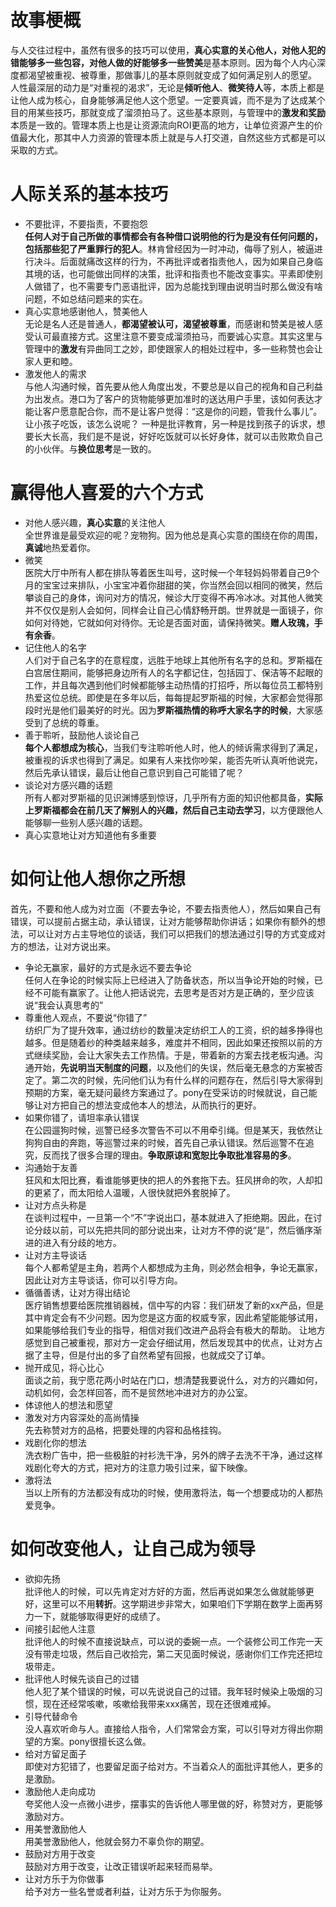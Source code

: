 # 故事梗概
与人交往过程中，虽然有很多的技巧可以使用，**真心实意的关心他人，对他人犯的错能够多一些包容，对他人做的好能够多一些赞美**是基本原则。因为每个人内心深度都渴望被重视、被尊重，那做事儿的基本原则就变成了如何满足别人的愿望。<br/>
人性最深层的动力是“对重视的渴求”，无论是**倾听他人**、**微笑待人**等，本质上都是让他人成为核心，自身能够满足他人这个愿望。一定要真诚，而不是为了达成某个目的用某些技巧，那就变成了溜须拍马了。这些基本原则，与管理中的**激发和奖励**本质是一致的。管理本质上也是让资源流向ROI更高的地方，让单位资源产生的价值最大化，那其中人力资源的管理本质上就是与人打交道，自然这些方式都是可以采取的方式。
# 人际关系的基本技巧
+ 不要批评，不要指责，不要抱怨	<br/>
**任何人对于自己所做的事情都会有各种借口说明他的行为是没有任何问题的，包括那些犯了严重罪行的犯人**。林肯曾经因为一时冲动，侮辱了别人，被逼进行决斗。后面就痛改这样的行为，不再批评或者指责他人，因为如果自己身临其境的话，也可能做出同样的决策，批评和指责也不能改变事实。平素即使别人做错了，也不需要专门恶语批评，因为总能找到理由说明当时那么做没有啥问题，不如总结问题来的实在。
+ 真心实意地感谢他人，赞美他人	<br/>
无论是名人还是普通人，**都渴望被认可，渴望被尊重**，而感谢和赞美是被人感受认可最直接方式。这里注意不要变成溜须拍马，而要诚心实意。其实这里与管理中的**激发**有异曲同工之妙，即使跟家人的相处过程中，多一些称赞也会让家人更和睦。
+ 激发他人的需求	<br/>
与他人沟通时候，首先要从他人角度出发，不要总是以自己的视角和自己利益为出发点。港口为了客户的货物能够更加准时的送达用户手里，该如何表达才能让客户愿意配合你，而不是让客户觉得：“这是你的问题，管我什么事儿”。让小孩子吃饭，该怎么说呢？ 一种是批评教育，另一种是找到孩子的诉求，想要长大长高，我们是不是说，好好吃饭就可以长好身体，就可以击败欺负自己的小伙伴。与**换位思考**是一致的。
# 赢得他人喜爱的六个方式
+ 对他人感兴趣，**真心实意**的关注他人 <br/>
全世界谁是最受欢迎的呢？宠物狗。因为他总是真心实意的围绕在你的周围，**真诚**地热爱着你。
+ 微笑<br/>
医院大厅中所有人都在排队等着医生叫号，这时候一个年轻妈妈带着自己9个月的宝宝过来排队，小宝宝冲着你甜甜的笑，你当然会回以相同的微笑，然后攀谈自己的身体，询问对方的情况，候诊大厅变得不再冷冰冰。对其他人微笑并不仅仅是别人会如何，同样会让自己心情舒畅开朗。世界就是一面镜子，你如何对待她，它就如何对待你。无论是否面对面，请保持微笑。**赠人玫瑰，手有余香**。
+ 记住他人的名字<br/>
人们对于自己名字的在意程度，远胜于地球上其他所有名字的总和。罗斯福在白宫居住期间，能够把身边所有人的名字都记住，包括园丁、保洁等不起眼的工作，并且每次遇到他们时候都能够主动热情的打招呼，所以每位员工都特别热爱这位总统。即使是在多年以后，每每提起罗斯福的时候，大家都会觉得那段时光是他们最美好的时光。因为**罗斯福热情的称呼大家名字的时候**，大家感受到了总统的尊重。
+ 善于聆听，鼓励他人谈论自己 <br/>
**每个人都想成为核心**，当我们专注聆听他人时，他人的倾诉需求得到了满足，被重视的诉求也得到了满足。如果有人来找你吵架，能否先听认真听他说完，然后先承认错误，最后让他自己意识到自己可能错了呢？
+ 谈论对方感兴趣的话题<br/>
所有人都对罗斯福的见识渊博感到惊讶，几乎所有方面的知识他都具备，**实际上罗斯福都会在前几天了解别人的兴趣，然后自己主动去学习**，以方便跟他人能够聊一些别人感兴趣的话题。
+ 真心实意地让对方知道他有多重要<br/>
# 如何让他人想你之所想
首先，不要和他人成为对立面（不要去争论，不要去指责他人），然后如果自己有错误，可以提前占据主动，承认错误，让对方能够帮助你讲话；如果你有额外的想法，可以让对方占主导地位的谈话，我们可以把我们的想法通过引导的方式变成对方的想法，让对方说出来。
+ 争论无赢家，最好的方式是永远不要去争论<br/>
任何人在争论的时候实际上已经进入了防备状态，所以当争论开始的时候，已经不可能有赢家了。让他人把话说完，去思考是否对方是正确的，至少应该说“我会认真思考的”
+ 尊重他人观点，不要说“你错了”<br/>
纺织厂为了提升效率，通过纺纱的数量决定纺织工人的工资，织的越多挣得也越多。但是随着纱的种类越来越多，难度并不相同，因此如果还按照以前的方式继续奖励，会让大家失去工作热情。于是，带着新的方案去找老板沟通。沟通开始，**先说明当天制度的问题**，以及他们的失误，然后毫无悬念的方案被否定了。第二次的时候，先问他们认为有什么样的问题存在，然后引导大家得到预期的方案，毫无疑问最终方案通过了。pony在受采访的时候就说，自己能够让对方把自己的想法变成他本人的想法，从而执行的更好。
+ 如果你错了，请坦率承认错误 <br/>
在公园遛狗时候，巡警已经多次警告不可以不用牵引绳。但是某天，我依然让狗狗自由的奔跑，等巡警过来的时候，首先自己承认错误。然后巡警不在追究，反而找了很多合理的理由。**争取原谅和宽恕比争取批准容易的多**。
+ 沟通始于友善 <br/>
狂风和太阳比赛，看谁能够更快的把人的外套拖下去。狂风拼命的吹，人却扣的更紧了，而太阳给人温暖，人很快就把外套脱掉了。
+ 让对方点头称是 <br/>
在谈判过程中，一旦第一个“不”字说出口，基本就进入了拒绝期。因此，在讨论分歧以前，可以先把共同的部分说出来，让对方不停的说“是”，然后循序渐进的进入有分歧的地方。
+ 让对方主导谈话 <br/>
每个人都希望是主角，若两个人都想成为主角，则必然会相争，争论无赢家，因此让对方主导谈话，你可以引导方向。
+ 循循善诱，让对方得出结论<br/>
医疗销售想要给医院推销器械，信中写的内容：我们研发了新的xx产品，但是其中肯定会有不少问题。因为您是这方面的权威专家，因此希望能能够试用，如果能够给我们专业的指导，相信对我们改进产品将会有极大的帮助。 让地方感觉到自己被重视，那对方一定会仔细试用，然后发现其中的优点，让对方占据了主导，但是付出的多了自然希望有回报，也就成交了订单。
+ 抛开成见，将心比心 <br/>
面谈之前，我宁愿花两小时站在门口，想清楚我要说什么，对方的兴趣如何，动机如何，会怎样回答，而不是贸然地冲进对方的办公室。
+ 体谅他人的想法和愿望<br/>
+ 激发对方内容深处的高尚情操 <br/>
先去称赞对方的品格，把要处理的内容和品格挂钩。
+ 戏剧化你的想法<br/>
洗衣粉广告中，把一些极脏的衬衫洗干净，另外的牌子去洗不干净，通过这样戏剧化夸大的方式，把对方的注意力吸引过来，留下映像。
+ 激将法<br/>
当以上所有的方法都没有成功的时候，使用激将法，每一个想要成功的人都热爱竞争。
# 如何改变他人，让自己成为领导
+ 欲抑先扬 <br/>
批评他人的时候，可以先肯定对方好的方面，然后再说如果怎么做就能够更好，这里可以不用**转折**。这学期进步非常大，如果咱们下学期在数学上面再努力一下，就能够取得更好的成绩了。
+ 间接引起他人注意 <br/>
批评他人的时候不直接说缺点，可以说的委婉一点。一个装修公司工作完一天没有带走垃圾，然后自己收拾完，第二天见面时候说，感谢你们工作完还把垃圾带走。
+ 批评他人时候先谈自己的过错 <br/>
他人犯了某个错误的时候，可以先说说自己的过错。我年轻时候染上吸烟的习惯，现在还经常咳嗽，咳嗽给我带来xxx痛苦，现在还很难戒掉。
+ 引导代替命令 <br/>
没人喜欢听命与人。直接给人指令，人们常常会方案，可以引导对方得出你期望的方案。pony很擅长这么做。
+ 给对方留足面子 <br/>
即使对方犯错了，也要留足面子给对方。不当着众人的面批评其他人，更多的是激励。
+ 激励他人走向成功 <br/>
夸奖他人没一点微小进步，摆事实的告诉他人哪里做的好，称赞对方，更能够激励对方。
+ 用美誉激励他人 <br/>
用美誉激励他人，他就会努力不辜负你的期望。
+ 鼓励对方用于改变  <br/>
鼓励对方用于改变，让改正错误听起来轻而易举。
+ 让对方乐于为你做事 <br/>
给予对方一些名誉或者利益，让对方乐于为你服务。
# 
